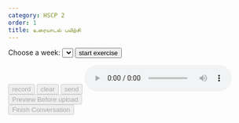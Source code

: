 ```yaml
---
category: HSCP 2
order: 1
title: உரையாடல் பயிற்சி
---
```

<script src="{{ site.baseurl }}/scripts/track.js"></script>
<script src="{{ site.baseurl }}/scripts/speech_new.js"></script>
<script src="{{ site.baseurl }}/scripts/taskHandler.js"></script>

 <label for="weeks">Choose a week:</label>
    <select id="weeks">
    </select>
<button id="exercise-btn" onclick="getExercise()">start exercise</button>
<div>
    <p type="text" id="topicSelected"></p>
</div>
  <div class="chat-container">
    <div class="chat-box" id="chatBox">
    </div>
    <div><p type="text" id="userInput"></p> </div>
    <div class="input-area">
        <button id="conversation-start-btn" disabled>record</button>
        <button id="conversation-clear-btn" disabled>clear</button>
        <button id="conversation-send-btn" onclick="sendMessage()" disabled>send</button>
        <audio id="audioPlayer" controls></audio>
    </div>
  </div>
<div>
  <button id="conversation-preview-btn" disabled>Preview Before upload</button>
  <div class="status" id="conversation-preview-status"></div>
  <button id="conversation-saveButton" disabled>Finish Conversation</button>
</div>
<div>
        <audio id="audio-player" controls style="width: 100%; margin-top: 20px; display: none;"></audio>
</div>
 <div class="conversation-spinner" id="conversation-spinner"></div>
<!-- <div id="progressContainer" style="display: none;">
        <progress id="progressBar" value="0" max="100"></progress>
        <span id="progressText">0%</span>
</div> -->
<script src="{{ site.baseurl }}/scripts/conversation_v1.js"></script>
<script>
tracker();
</script>
<div id="tracker"></div>
